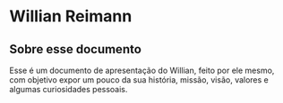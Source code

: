 # Willian Reimann

## Sobre esse documento

Esse é um documento de apresentação do Willian, feito por ele mesmo, com objetivo expor um pouco da sua história, missão, visão, valores e algumas curiosidades pessoais.

